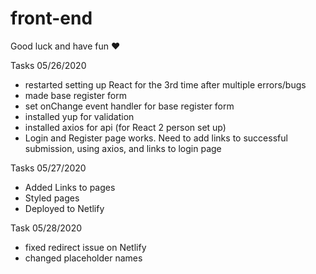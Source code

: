 # front-end
Good luck and have fun ♥️

Tasks 05/26/2020
- restarted setting up React for the 3rd time after multiple errors/bugs
- made base register form
- set onChange event handler for base register form
- installed yup for validation
- installed axios for api (for React 2 person set up)
- Login and Register page works. Need to add links to successful submission, using axios, and links to login page

Tasks 05/27/2020
- Added Links to pages
- Styled pages
- Deployed to Netlify


Task 05/28/2020
- fixed redirect issue on Netlify
- changed placeholder names 




